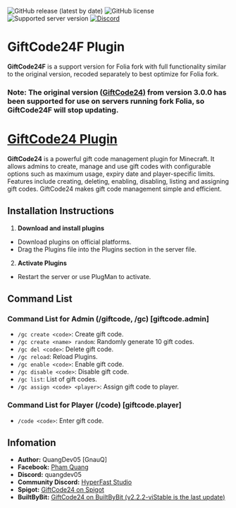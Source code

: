 ![GitHub release (latest by date)](https://img.shields.io/github/v/release/quangdev05/GiftCode24F)
![GitHub license](https://img.shields.io/github/license/quangdev05/GiftCode24F)
![Supported server version](https://img.shields.io/badge/Minecraft-1.20x%20--_1.21x-green)
[![Discord](https://img.shields.io/discord/1247029974154612828.svg?label=&logo=discord&logoColor=ffffff&color=7389D8&labelColor=6A7EC2)](https://discord.gg/4SGhHNmhE8)

# GiftCode24F Plugin
**GiftCode24F** is a support version for Folia fork with full functionality similar to the original version, recoded separately to best optimize for Folia fork.
### **Note:** The original version ([GiftCode24)](https://github.com/quangdev05/GiftCode24/) from version 3.0.0 has been supported for use on servers running fork Folia, so GiftCode24F will stop updating.

# [GiftCode24 Plugin](https://github.com/quangdev05/GiftCode24/)
**GiftCode24** is a powerful gift code management plugin for Minecraft. It allows admins to create, manage and use gift codes with configurable options such as maximum usage, expiry date and player-specific limits. Features include creating, deleting, enabling, disabling, listing and assigning gift codes. GiftCode24 makes gift code management simple and efficient.

## Installation Instructions
1. **Download and install plugins**
- Download plugins on official platforms.
- Drag the Plugins file into the Plugins section in the server file.
2. **Activate Plugins**
- Restart the server or use PlugMan to activate.

## Command List
### Command List for Admin (/giftcode, /gc) [giftcode.admin]
- `/gc create <code>`: Create gift code.
- `/gc create <name> random`: Randomly generate 10 gift codes.
- `/gc del <code>`: Delete gift code.
- `/gc reload`: Reload Plugins.
- `/gc enable <code>`: Enable gift code.
- `/gc disable <code>`: Disable gift code.
- `/gc list`: List of gift codes.
- `/gc assign <code> <player>`: Assign gift code to player.
### Command List for Player (/code) [giftcode.player]
- `/code <code>`: Enter gift code.

## Infomation
- **Author:** QuangDev05 [GnauQ]
- **Facebook:** [Pham Quang](https://www.facebook.com/quangdev05)
- **Discord:** quangdev05
- **Community Discord:** [HyperFast Studio](https://discord.gg/4SGhHNmhE8)
- **Spigot:** [GiftCode24 on Spigot](https://www.spigotmc.org/resources/giftcode24.117453/)
- **BuiltByBit:** [GiftCode24 on BuiltByBit (v2.2.2-viStable is the last update)](https://builtbybit.com/resources/giftcode24.46671/)
